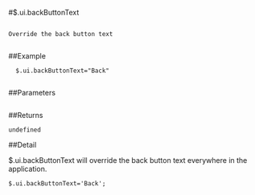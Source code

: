 #$.ui.backButtonText

```

Override the back button text
  
```

##Example

```
  $.ui.backButtonText="Back"
  
```


##Parameters

```

```

##Returns

```
undefined
```

##Detail

$.ui.backButtonText will override the back button text everywhere in the application.

```
$.ui.backButtonText='Back';
```
